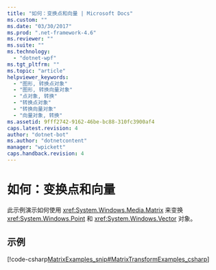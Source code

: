 ```yaml
---
title: "如何：变换点和向量 | Microsoft Docs"
ms.custom: ""
ms.date: "03/30/2017"
ms.prod: ".net-framework-4.6"
ms.reviewer: ""
ms.suite: ""
ms.technology: 
  - "dotnet-wpf"
ms.tgt_pltfrm: ""
ms.topic: "article"
helpviewer_keywords: 
  - "图形, 转换点对象"
  - "图形, 转换向量对象"
  - "点对象, 转换"
  - "转换点对象"
  - "转换向量对象"
  - "向量对象, 转换"
ms.assetid: 9fff2742-9162-46be-bc88-310fc3900af4
caps.latest.revision: 4
author: "dotnet-bot"
ms.author: "dotnetcontent"
manager: "wpickett"
caps.handback.revision: 4
---
```

# 如何：变换点和向量
此示例演示如何使用 <xref:System.Windows.Media.Matrix> 来变换 <xref:System.Windows.Point> 和 <xref:System.Windows.Vector> 对象。  
  
## 示例  
 [!code-csharp[MatrixExamples_snip#MatrixTransformExamples_csharp](../../../../samples/snippets/csharp/VS_Snippets_Wpf/MatrixExamples_snip/CSharp/MatrixExample.cs#matrixtransformexamples_csharp)]